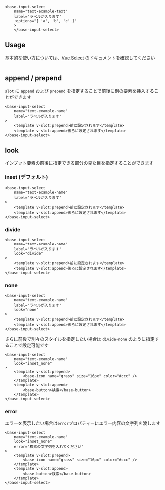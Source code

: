 
```vue
<base-input-select
    name="text-example-text"
    label="ラベルが入ります"
    :options="[ 'a', 'b', 'c' ]"
    >
    </base-input-select>
```

## Usage

基本的な使い方については、[Vue Select](https://vue-select.org) のドキュメントを確認してください

```[import](./example.vue)
```

## append / prepend

`slot` に `append` および `prepend` を指定することで前後に別の要素を挿入することができます

```vue
<base-input-select
    name="text-example-name"
    label="ラベルが入ります"
>
    <template v-slot:prepend>前に設定されます</template>
    <template v-slot:append>後ろに設定されます</template>
</base-input-select>
```

## look

インプット要素の前後に指定できる部分の見た目を指定することができます

### inset (デフォルト)

```
<base-input-select
    name="text-example-name"
    label="ラベルが入ります"
>
    <template v-slot:prepend>前に設定されます</template>
    <template v-slot:append>後ろに設定されます</template>
</base-input-select>
```

### divide
```
<base-input-select
    name="text-example-name"
    label="ラベルが入ります"
    look="divide"
>
    <template v-slot:prepend>前に設定されます</template>
    <template v-slot:append>後ろに設定されます</template>
</base-input-select>
```

### none
```
<base-input-select
    name="text-example-name"
    label="ラベルが入ります"
    look="none"
>
    <template v-slot:prepend>前に設定されます</template>
    <template v-slot:append>後ろに設定されます</template>
</base-input-select>
```

さらに前後で別々のスタイルを指定したい場合は `divide-none` のように指定することで設定可能です

```vue
<base-input-select
    name="text-example-name"
    look="inset_none"
>
    <template v-slot:prepend>
        <base-icon name="grass" size="16px" color="#ccc" />
    </template>
    <template v-slot:append>
        <base-button>検索</base-button>
    </template>
</base-input-select>
```

### error

エラーを表示したい場合は`error`プロパティーにエラー内容の文字列を渡します

```vue
<base-input-select
    name="text-example-name"
    look="inset_none"
    error="検索の文字列を入れてください"
>
    <template v-slot:prepend>
        <base-icon name="grass" size="16px" color="#ccc" />
    </template>
    <template v-slot:append>
        <base-button>検索</base-button>
    </template>
</base-input-select>
```
